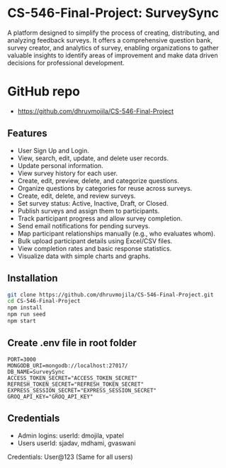 # CS-546-Final-Project: SurveySync

A platform designed to simplify the process of creating, distributing, and analyzing feedback surveys. It offers a comprehensive question bank, survey creator, and analytics of survey, enabling organizations to gather valuable insights to identify areas of improvement and make data driven decisions for professional development.

# GitHub repo

-   https://github.com/dhruvmojila/CS-546-Final-Project

## Features

-   User Sign Up and Login.
-   View, search, edit, update, and delete user records.
-   Update personal information.
-   View survey history for each user.
-   Create, edit, preview, delete, and categorize questions.
-   Organize questions by categories for reuse across surveys.
-   Create, edit, delete, and review surveys.
-   Set survey status: Active, Inactive, Draft, or Closed.
-   Publish surveys and assign them to participants.
-   Track participant progress and allow survey completion.
-   Send email notifications for pending surveys.
-   Map participant relationships manually (e.g., who evaluates whom).
-   Bulk upload participant details using Excel/CSV files.
-   View completion rates and basic response statistics.
-   Visualize data with simple charts and graphs.

## Installation

```sh
git clone https://github.com/dhruvmojila/CS-546-Final-Project.git
cd CS-546-Final-Project
npm install
npm run seed
npm start
```

## Create .env file in root folder

```
PORT=3000
MONGODB_URI=mongodb://localhost:27017/
DB_NAME=SurveySync
ACCESS_TOKEN_SECRET="ACCESS_TOKEN_SECRET"
REFRESH_TOKEN_SECRET="REFRESH_TOKEN_SECRET"
EXPRESS_SESSION_SECRET="EXPRESS_SESSION_SECRET"
GROQ_API_KEY="GROQ_API_KEY"
```

## Credentials

-   Admin logins:
    userId: dmojila, vpatel
-   Users
    userId: sjadav, mdhami, gvaswani

Credentials: User@123 (Same for all users)
